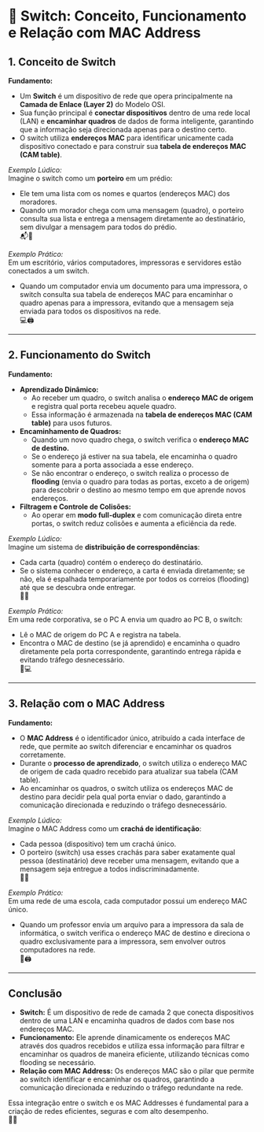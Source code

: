 # 🔄 Switch: Conceito, Funcionamento e Relação com MAC Address

## 1. Conceito de Switch
**Fundamento:**  
- Um **Switch** é um dispositivo de rede que opera principalmente na **Camada de Enlace (Layer 2)** do Modelo OSI.  
- Sua função principal é **conectar dispositivos** dentro de uma rede local (LAN) e **encaminhar quadros** de dados de forma inteligente, garantindo que a informação seja direcionada apenas para o destino certo.  
- O switch utiliza **endereços MAC** para identificar unicamente cada dispositivo conectado e para construir sua **tabela de endereços MAC (CAM table)**.

*Exemplo Lúdico:*  
Imagine o switch como um **porteiro** em um prédio:  
- Ele tem uma lista com os nomes e quartos (endereços MAC) dos moradores.  
- Quando um morador chega com uma mensagem (quadro), o porteiro consulta sua lista e entrega a mensagem diretamente ao destinatário, sem divulgar a mensagem para todos do prédio.  
📬🏢

*Exemplo Prático:*  
Em um escritório, vários computadores, impressoras e servidores estão conectados a um switch.  
- Quando um computador envia um documento para uma impressora, o switch consulta sua tabela de endereços MAC para encaminhar o quadro apenas para a impressora, evitando que a mensagem seja enviada para todos os dispositivos na rede.  
💻🖨️

---

## 2. Funcionamento do Switch
**Fundamento:**  
- **Aprendizado Dinâmico:**  
  - Ao receber um quadro, o switch analisa o **endereço MAC de origem** e registra qual porta recebeu aquele quadro.  
  - Essa informação é armazenada na **tabela de endereços MAC (CAM table)** para usos futuros.
- **Encaminhamento de Quadros:**  
  - Quando um novo quadro chega, o switch verifica o **endereço MAC de destino.**  
  - Se o endereço já estiver na sua tabela, ele encaminha o quadro somente para a porta associada a esse endereço.  
  - Se não encontrar o endereço, o switch realiza o processo de **flooding** (envia o quadro para todas as portas, exceto a de origem) para descobrir o destino ao mesmo tempo em que aprende novos endereços.
- **Filtragem e Controle de Colisões:**  
  - Ao operar em **modo full-duplex** e com comunicação direta entre portas, o switch reduz colisões e aumenta a eficiência da rede.

*Exemplo Lúdico:*  
Imagine um sistema de **distribuição de correspondências**:  
- Cada carta (quadro) contém o endereço do destinatário.  
- Se o sistema conhecer o endereço, a carta é enviada diretamente; se não, ela é espalhada temporariamente por todos os correios (flooding) até que se descubra onde entregar.  
📮🚚

*Exemplo Prático:*  
Em uma rede corporativa, se o PC A envia um quadro ao PC B, o switch:  
- Lê o MAC de origem do PC A e registra na tabela.  
- Encontra o MAC de destino (se já aprendido) e encaminha o quadro diretamente pela porta correspondente, garantindo entrega rápida e evitando tráfego desnecessário.  
🔄💻

---

## 3. Relação com o MAC Address
**Fundamento:**  
- O **MAC Address** é o identificador único, atribuído a cada interface de rede, que permite ao switch diferenciar e encaminhar os quadros corretamente.  
- Durante o **processo de aprendizado**, o switch utiliza o endereço MAC de origem de cada quadro recebido para atualizar sua tabela (CAM table).  
- Ao encaminhar os quadros, o switch utiliza os endereços MAC de destino para decidir pela qual porta enviar o dado, garantindo a comunicação direcionada e reduzindo o tráfego desnecessário.

*Exemplo Lúdico:*  
Imagine o MAC Address como um **crachá de identificação**:  
- Cada pessoa (dispositivo) tem um crachá único.  
- O porteiro (switch) usa esses crachás para saber exatamente qual pessoa (destinatário) deve receber uma mensagem, evitando que a mensagem seja entregue a todos indiscriminadamente.  
🎫🤝

*Exemplo Prático:*  
Em uma rede de uma escola, cada computador possui um endereço MAC único.  
- Quando um professor envia um arquivo para a impressora da sala de informática, o switch verifica o endereço MAC de destino e direciona o quadro exclusivamente para a impressora, sem envolver outros computadores na rede.  
🏫🖨️

---

## Conclusão
- **Switch:** É um dispositivo de rede de camada 2 que conecta dispositivos dentro de uma LAN e encaminha quadros de dados com base nos endereços MAC.
- **Funcionamento:** Ele aprende dinamicamente os endereços MAC através dos quadros recebidos e utiliza essa informação para filtrar e encaminhar os quadros de maneira eficiente, utilizando técnicas como flooding se necessário.
- **Relação com MAC Address:** Os endereços MAC são o pilar que permite ao switch identificar e encaminhar os quadros, garantindo a comunicação direcionada e reduzindo o tráfego redundante na rede.

Essa integração entre o switch e os MAC Addresses é fundamental para a criação de redes eficientes, seguras e com alto desempenho.  
🌟📡